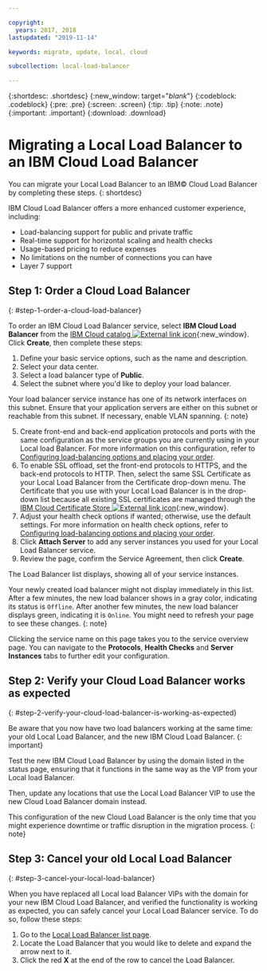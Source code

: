 ```yaml
---

copyright:
  years: 2017, 2018
lastupdated: "2019-11-14"

keywords: migrate, update, local, cloud

subcollection: local-load-balancer

---
```


{:shortdesc: .shortdesc}
{:new_window: target="_blank_"}
{:codeblock: .codeblock}
{:pre: .pre}
{:screen: .screen}
{:tip: .tip}
{:note: .note}
{:important: .important}
{:download: .download}

# Migrating a Local Load Balancer to an IBM Cloud Load Balancer

You can migrate your Local Load Balancer to an IBM© Cloud Load Balancer by completing these steps.
{: shortdesc}

IBM Cloud Load Balancer offers a more enhanced customer experience, including:

* Load-balancing support for public and private traffic
* Real-time support for horizontal scaling and health checks
* Usage-based pricing to reduce expenses
* No limitations on the number of connections you can have
* Layer 7 support

## Step 1: Order a Cloud Load Balancer
{: #step-1-order-a-cloud-load-balancer}

To order an IBM Cloud Load Balancer service, select **IBM Cloud Load Balancer** from the [IBM Cloud catalog  ![External link icon](../../icons/launch-glyph.svg "External link icon")]( https://cloud.ibm.com/catalog/infrastructure/load-balancer-group){:new_window}. Click **Create**, then complete these steps:

1. Define your basic service options, such as the name and description.
2. Select your data center.
3. Select a load balancer type of **Public**.
4. Select the subnet where you'd like to deploy your load balancer.

  Your load balancer service instance has one of its network interfaces on this subnet. Ensure that your application servers are either on this subnet or reachable from this subnet. If necessary, enable VLAN spanning.
  {: note}

5. Create front-end and back-end application protocols and ports with the same configuration as the service groups you are currently using in your Local load Balancer. For more information on this configuration, refer to [Configuring load-balancing options and placing your order](/docs/loadbalancer-service?topic=loadbalancer-service-configure-load-balancing-parameters-and-place-order).
6. To enable SSL offload, set the front-end protocols to HTTPS, and the back-end protocols to HTTP. Then, select the same SSL Certificate as your Local Load Balancer from the Certificate drop-down menu. The Certificate that you use with your Local Load Balancer is in the drop-down list because all existing SSL certificates are managed through the [IBM Cloud Certificate Store  ![External link icon](../../icons/launch-glyph.svg "External link icon")](https://cloud.ibm.com/classic/security/sslcerts){:new_window}.
7. Adjust your health check options if wanted; otherwise, use the default settings. For more information on health check options, refer to [Configuring load-balancing options and placing your order](/docs/loadbalancer-service?topic=loadbalancer-service-configure-load-balancing-parameters-and-place-order#step-2-configuring-health-checks).
8. Click **Attach Server** to add any server instances you used for your Local Load Balancer service.
9. Review the page, confirm the Service Agreement, then click **Create**.

The Load Balancer list displays, showing all of your service instances.

Your newly created load balancer might not display immediately in this list. After a few minutes, the new load balancer shows in a gray color, indicating its status is `Offline`. After another few minutes, the new load balancer displays green, indicating it is `Online`. You might need to refresh your page to see these changes.
{: note}

Clicking the service name on this page takes you to the service overview page. You can navigate to the **Protocols**, **Health Checks** and **Server Instances** tabs to further edit your configuration.

## Step 2: Verify your Cloud Load Balancer works as expected
{: #step-2-verify-your-cloud-load-balancer-is-working-as-expected}

Be aware that you now have two load balancers working at the same time: your old Local Load Balancer, and the new IBM Cloud Load Balancer.
{: important}

Test the new IBM Cloud Load Balancer by using the domain listed in the status page, ensuring that it functions in the same way as the VIP from your Local load Balancer.

Then, update any locations that use the Local Load Balancer VIP to use the new Cloud Load Balancer domain instead.

This configuration of the new Cloud Load Balancer is the only time that you might experience downtime or traffic disruption in the migration process.
{: note}

## Step 3: Cancel your old Local Load Balancer
{: #step-3-cancel-your-local-load-balancer}

When you have replaced all Local load Balancer VIPs with the domain for your new IBM Cloud Load Balancer, and verified the functionality is working as expected, you can safely cancel your Local Load Balancer service. To do so, follow these steps:

1. Go to the [Local Load Balancer list page](https://cloud.ibm.com/classic/network/loadbalancing/local).
2. Locate the Load Balancer that you would like to delete and expand the arrow next to it.
3. Click the red **X** at the end of the row to cancel the Load Balancer.
